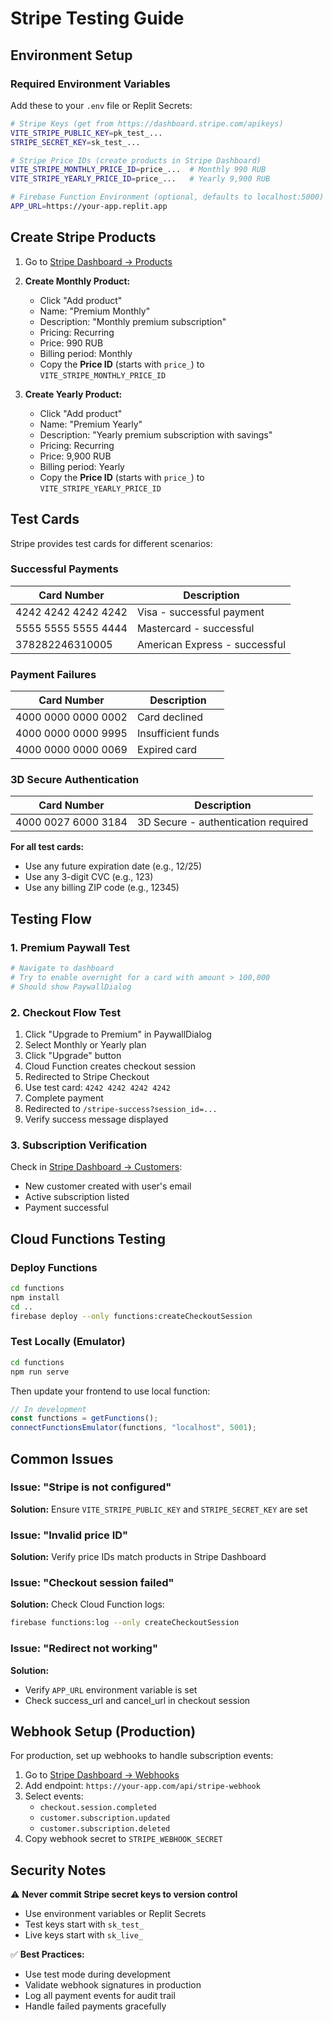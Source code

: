 # Stripe Testing Guide

## Environment Setup

### Required Environment Variables

Add these to your `.env` file or Replit Secrets:

```bash
# Stripe Keys (get from https://dashboard.stripe.com/apikeys)
VITE_STRIPE_PUBLIC_KEY=pk_test_...
STRIPE_SECRET_KEY=sk_test_...

# Stripe Price IDs (create products in Stripe Dashboard)
VITE_STRIPE_MONTHLY_PRICE_ID=price_...  # Monthly 990 RUB
VITE_STRIPE_YEARLY_PRICE_ID=price_...   # Yearly 9,900 RUB

# Firebase Function Environment (optional, defaults to localhost:5000)
APP_URL=https://your-app.replit.app
```

## Create Stripe Products

1. Go to [Stripe Dashboard → Products](https://dashboard.stripe.com/products)

2. **Create Monthly Product:**
   - Click "Add product"
   - Name: "Premium Monthly"
   - Description: "Monthly premium subscription"
   - Pricing: Recurring
   - Price: 990 RUB
   - Billing period: Monthly
   - Copy the **Price ID** (starts with `price_`) to `VITE_STRIPE_MONTHLY_PRICE_ID`

3. **Create Yearly Product:**
   - Click "Add product"
   - Name: "Premium Yearly"
   - Description: "Yearly premium subscription with savings"
   - Pricing: Recurring
   - Price: 9,900 RUB
   - Billing period: Yearly
   - Copy the **Price ID** (starts with `price_`) to `VITE_STRIPE_YEARLY_PRICE_ID`

## Test Cards

Stripe provides test cards for different scenarios:

### Successful Payments

| Card Number         | Description                    |
|---------------------|--------------------------------|
| 4242 4242 4242 4242 | Visa - successful payment      |
| 5555 5555 5555 4444 | Mastercard - successful        |
| 378282246310005     | American Express - successful  |

### Payment Failures

| Card Number         | Description                    |
|---------------------|--------------------------------|
| 4000 0000 0000 0002 | Card declined                  |
| 4000 0000 0000 9995 | Insufficient funds             |
| 4000 0000 0000 0069 | Expired card                   |

### 3D Secure Authentication

| Card Number         | Description                    |
|---------------------|--------------------------------|
| 4000 0027 6000 3184 | 3D Secure - authentication required |

**For all test cards:**
- Use any future expiration date (e.g., 12/25)
- Use any 3-digit CVC (e.g., 123)
- Use any billing ZIP code (e.g., 12345)

## Testing Flow

### 1. Premium Paywall Test

```bash
# Navigate to dashboard
# Try to enable overnight for a card with amount > 100,000
# Should show PaywallDialog
```

### 2. Checkout Flow Test

1. Click "Upgrade to Premium" in PaywallDialog
2. Select Monthly or Yearly plan
3. Click "Upgrade" button
4. Cloud Function creates checkout session
5. Redirected to Stripe Checkout
6. Use test card: `4242 4242 4242 4242`
7. Complete payment
8. Redirected to `/stripe-success?session_id=...`
9. Verify success message displayed

### 3. Subscription Verification

Check in [Stripe Dashboard → Customers](https://dashboard.stripe.com/customers):
- New customer created with user's email
- Active subscription listed
- Payment successful

## Cloud Functions Testing

### Deploy Functions

```bash
cd functions
npm install
cd ..
firebase deploy --only functions:createCheckoutSession
```

### Test Locally (Emulator)

```bash
cd functions
npm run serve
```

Then update your frontend to use local function:
```javascript
// In development
const functions = getFunctions();
connectFunctionsEmulator(functions, "localhost", 5001);
```

## Common Issues

### Issue: "Stripe is not configured"
**Solution:** Ensure `VITE_STRIPE_PUBLIC_KEY` and `STRIPE_SECRET_KEY` are set

### Issue: "Invalid price ID"
**Solution:** Verify price IDs match products in Stripe Dashboard

### Issue: "Checkout session failed"
**Solution:** Check Cloud Function logs:
```bash
firebase functions:log --only createCheckoutSession
```

### Issue: "Redirect not working"
**Solution:** 
- Verify `APP_URL` environment variable is set
- Check success_url and cancel_url in checkout session

## Webhook Setup (Production)

For production, set up webhooks to handle subscription events:

1. Go to [Stripe Dashboard → Webhooks](https://dashboard.stripe.com/webhooks)
2. Add endpoint: `https://your-app.com/api/stripe-webhook`
3. Select events:
   - `checkout.session.completed`
   - `customer.subscription.updated`
   - `customer.subscription.deleted`
4. Copy webhook secret to `STRIPE_WEBHOOK_SECRET`

## Security Notes

⚠️ **Never commit Stripe secret keys to version control**
- Use environment variables or Replit Secrets
- Test keys start with `sk_test_`
- Live keys start with `sk_live_`

✅ **Best Practices:**
- Use test mode during development
- Validate webhook signatures in production
- Log all payment events for audit trail
- Handle failed payments gracefully
